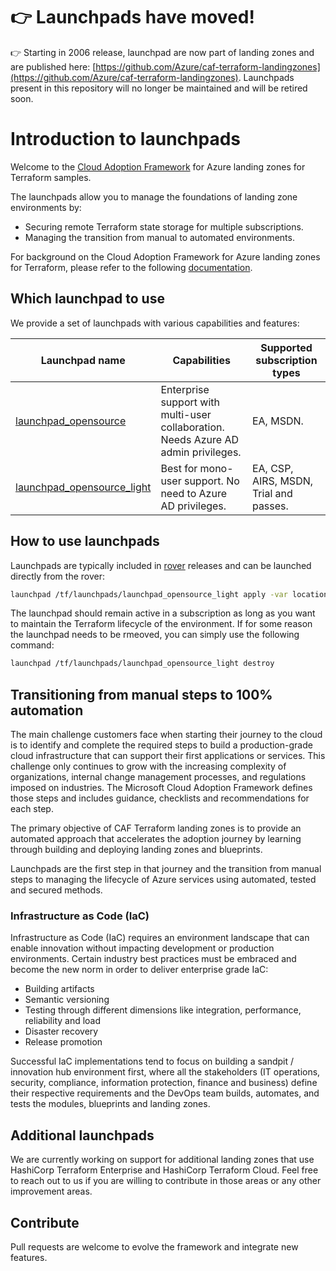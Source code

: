 # :point_right: Launchpads have moved!
:point_right: Starting in 2006 release, launchpad are now part of landing zones and are published here: [https://github.com/Azure/caf-terraform-landingzones](https://github.com/Azure/caf-terraform-landingzones). Launchpads present in this repository will no longer be maintained and will be retired soon.

# Introduction to launchpads

Welcome to the [Cloud Adoption Framework](https://docs.microsoft.com/en-us/azure/cloud-adoption-framework/) for Azure landing zones for Terraform samples.

The launchpads allow you to manage the foundations of landing zone environments by:

- Securing remote Terraform state storage for multiple subscriptions.
- Managing the transition from manual to automated environments.

For background on the Cloud Adoption Framework for Azure landing zones for Terraform, please refer to the following [documentation](https://github.com/Azure/caf-terraform-landingzones/tree/master/documentation).

## Which launchpad to use

We provide a set of launchpads with various capabilities and features:

| Launchpad name                                                             | Capabilities                                                                        | Supported subscription types           |
| ---------------------------------------------------------------------------| ------------------------------------------------------------------------------------| ---------------------------------------|
| [launchpad_opensource](./launchpads/launchpad_opensource)                  | Enterprise support with multi-user collaboration. Needs Azure AD admin privileges.   | EA, MSDN.                              |
| [launchpad_opensource_light](./launchpads/launchpad_opensource_light)      | Best for mono-user support. No need to Azure AD privileges.                          | EA, CSP, AIRS, MSDN, Trial and passes. |

## How to use launchpads

Launchpads are typically included in [rover](https://github.com/aztfmod/rover) releases and can be launched directly from the rover:

```bash
launchpad /tf/launchpads/launchpad_opensource_light apply -var location=<azure_region_to_deploy>
```

The launchpad should remain active in a subscription as long as you want to maintain the Terraform lifecycle of the environment. If for some reason the launchpad needs to be rmeoved, you can simply use the following command:

```bash
launchpad /tf/launchpads/launchpad_opensource_light destroy
```

## Transitioning from manual steps to 100% automation

The main challenge customers face when starting their journey to the cloud is to identify and complete the required steps to build a production-grade cloud infrastructure that can support their first applications or services.  This challenge only continues to grow with the increasing complexity of organizations, internal change management processes, and regulations imposed on industries.  The Microsoft Cloud Adoption Framework defines those steps and includes guidance, checklists and recommendations for each step. 

The primary objective of CAF Terraform landing zones is to provide an automated approach that accelerates the adoption journey by learning through building and deploying landing zones and blueprints. 

Launchpads are the first step in that journey and the transition from manual steps to managing the lifecycle of Azure services using automated, tested and secured methods. 

### Infrastructure as Code (IaC) 

Infrastructure as Code (IaC) requires an environment landscape that can enable innovation without impacting development or production environments. Certain industry best practices must be embraced and become the new norm in order to deliver enterprise grade IaC: 
* Building artifacts
* Semantic versioning
* Testing through different dimensions like integration, performance, reliability and load
* Disaster recovery
* Release promotion

Successful IaC implementations tend to focus on building a sandpit / innovation hub environment first, where all the stakeholders (IT operations, security, compliance, information protection, finance and business) define their respective requirements and the DevOps team builds, automates, and tests the modules, blueprints and landing zones.

## Additional launchpads

We are currently working on support for additional landing zones that use HashiCorp Terraform Enterprise and HashiCorp Terraform Cloud. Feel free to reach out to us if you are willing to contribute in those areas or any other improvement areas.

## Contribute
Pull requests are welcome to evolve the framework and integrate new features.
